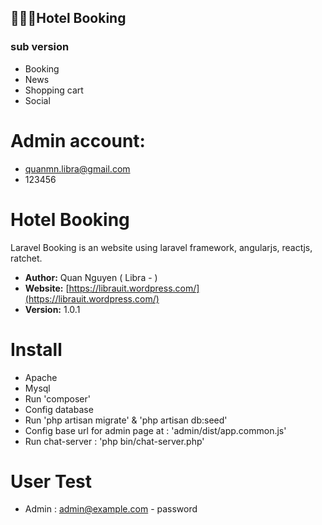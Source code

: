 ## 🏩🏩🏩Hotel Booking
### sub version
- Booking
- News
- Shopping cart
- Social

# Admin account:
 - quanmn.libra@gmail.com
 - 123456
# Hotel Booking
Laravel Booking is an website using laravel framework, angularjs, reactjs, ratchet.
- **Author:** Quan Nguyen ( Libra - )
- **Website:** [https://librauit.wordpress.com/](https://librauit.wordpress.com/)
- **Version:** 1.0.1

# Install
- Apache
- Mysql
- Run 'composer'
- Config database
- Run 'php artisan migrate' & 'php artisan db:seed'
- Config base url for admin page at : 'admin/dist/app.common.js'
- Run chat-server : 'php bin/chat-server.php'
# User Test
- Admin : admin@example.com - password
